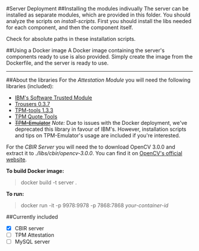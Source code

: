 #Server Deployment
##Installing the modules indivually
The server can be installed as separate modules, which are provided in this folder. You should analyze the scripts on _install-scripts_. First you should install the libs needed for each component, and then the component itself.

Check for absolute paths in these installation scripts.

##Using a Docker image
A Docker image containing the server's components ready to use is also provided. Simply create the image from the Dockerfile, and the server is ready to use.

***

##About the libraries
For the _Attestation Module_ you will need the following libraries (included):
* [IBM's Software Trusted Module](http://ibmswtpm.sourceforge.net/)
* [Trousers 0.3.7](https://sourceforge.net/projects/trousers/files/trousers/)
* [TPM-tools 1.3.3](https://sourceforge.net/projects/trousers/files/tpm-tools/)
* [TPM Quote Tools](https://sourceforge.net/projects/tpmquotetools/)
* ~~[TPM-Emulator](https://github.com/PeterHuewe/tpm-emulator)~~ _Note:_ Due to issues with the Docker deployment, we've deprecated this library in favour of IBM's. However, installation scripts and tips on TPM-Emulator's usage are included if you're interested.


For the _CBIR Server_ you will need the to download OpenCV 3.0.0 and extract it to _./libs/cbir/opencv-3.0.0_. You can find it on [OpenCV's official website](http://opencv.org/downloads.html).


**To build Docker image:**
> docker build -t server .

**To run:**
> docker run -it -p 9978:9978 -p 7868:7868 _your-container-id_

##Currently included
- [x] CBIR server
- [ ] TPM Attestation
- [ ] MySQL server
